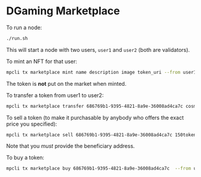# DGaming Marketplace

To run a node:

```bash
./run.sh
```

This will start a node with two users, `user1` and `user2` (both are validators).

To mint an NFT for that user:

```bash
mpcli tx marketplace mint name description image token_uri --from user1
```

The token is **not** put on the market when minted.

To transfer a token from user1 to user2:

```bash
mpcli tx marketplace transfer 686769b1-9395-4821-8a9e-36008ad4ca7c cosmos16y2vaas25ea8n353tfve45rwvt4sx0gl627pzn --from user1
```

To sell a token (to make it purchasable by anybody who offers the exact price you specified):

```bash
mpcli tx marketplace sell 686769b1-9395-4821-8a9e-36008ad4ca7c 150token cosmos16y2vaas25ea8n353tfve45rwvt4sx0gl627pzn --from user1
```

Note that you *must* provide the beneficiary address.

To buy a token:

```bash
mpcli tx marketplace buy 686769b1-9395-4821-8a9e-36008ad4ca7c  --from user2
```